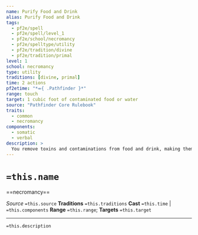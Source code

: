 ```yaml
---
name: Purify Food and Drink
alias: Purify Food and Drink
tags:
  - pf2e/spell
  - pf2e/spell/level_1
  - pf2e/school/necromancy
  - pf2e/spelltype/utility
  - pf2e/tradition/divine
  - pf2e/tradition/primal
level: 1
school: necromancy
type: utility
traditions: [divine, primal]
time: 2 actions
pf2etime: "*⬺{ .Pathfinder }*"
range: touch
target: 1 cubic foot of contaminated food or water
source: "Pathfinder Core Rulebook"
traits:
  - common
  - necromancy
components:
  - somatic
  - verbal
description: >
  You remove toxins and contaminations from food and drink, making them safe to consume. This spell doesn't prevent future contamination, natural decay, or spoilage. One cubic foot of liquid is roughly 8 gallons.
---
```

# `=this.name`
==necromancy==

*Source* `=this.source`
**Traditions** `=this.traditions`
**Cast** `=this.time` | `=this.components`
**Range** `=this.range`; **Targets** `=this.target`

***
`=this.description`